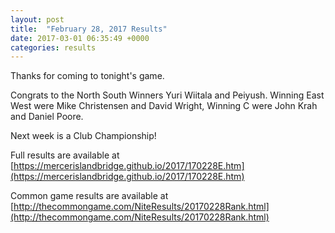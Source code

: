 ```yaml
---
layout: post
title:  "February 28, 2017 Results"
date: 2017-03-01 06:35:49 +0000
categories: results
---
```

Thanks for coming to tonight's game.

Congrats to the North South Winners Yuri Wiitala and Peiyush.  Winning East West were Mike Christensen and David Wright, Winning C were John Krah and Daniel Poore.

Next week is a Club Championship!

Full results are available at [https://mercerislandbridge.github.io/2017/170228E.htm](https://mercerislandbridge.github.io/2017/170228E.htm)

Common game results are available at [http://thecommongame.com/NiteResults/20170228Rank.html](http://thecommongame.com/NiteResults/20170228Rank.html)

